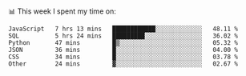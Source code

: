 📊 This week I spent my time on:
<!--START_SECTION:waka-->

```text
JavaScript   7 hrs 13 mins   ████████████░░░░░░░░░░░░░   48.11 %
SQL          5 hrs 24 mins   █████████░░░░░░░░░░░░░░░░   36.02 %
Python       47 mins         █▒░░░░░░░░░░░░░░░░░░░░░░░   05.32 %
JSON         36 mins         █░░░░░░░░░░░░░░░░░░░░░░░░   04.00 %
CSS          34 mins         █░░░░░░░░░░░░░░░░░░░░░░░░   03.78 %
Other        24 mins         ▓░░░░░░░░░░░░░░░░░░░░░░░░   02.67 %
```

<!--END_SECTION:waka-->


